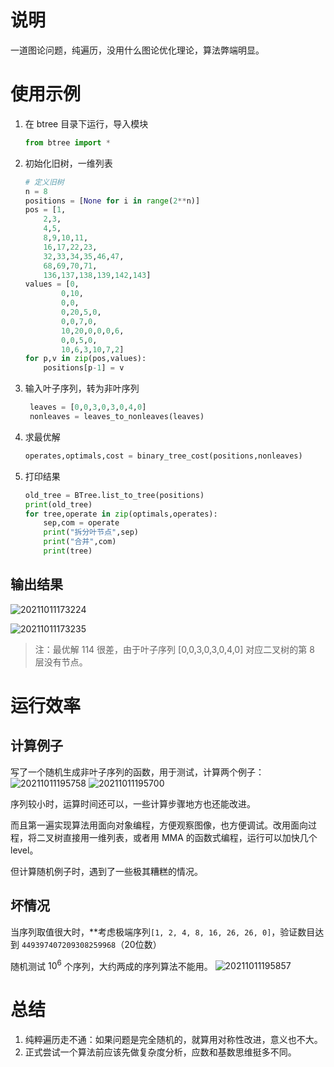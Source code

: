 # 说明
一道图论问题，纯遍历，没用什么图论优化理论，算法弊端明显。


# 使用示例

1. 在 btree 目录下运行，导入模块
   ```py
   from btree import *
   ```

2. 初始化旧树，一维列表
    ```py
    # 定义旧树
    n = 8
    positions = [None for i in range(2**n)]
    pos = [1, 
        2,3, 
        4,5, 
        8,9,10,11, 
        16,17,22,23, 
        32,33,34,35,46,47,
        68,69,70,71,
        136,137,138,139,142,143]
    values = [0,
            0,10,
            0,0,
            0,20,5,0,
            0,0,7,0,
            10,20,0,0,0,6,
            0,0,5,0,
            10,6,3,10,7,2]
    for p,v in zip(pos,values):
        positions[p-1] = v
    ```

3. 输入叶子序列，转为非叶序列
   ```py
    leaves = [0,0,3,0,3,0,4,0]
    nonleaves = leaves_to_nonleaves(leaves)
    ```

4. 求最优解
   ```py
   operates,optimals,cost = binary_tree_cost(positions,nonleaves)
   ```

5. 打印结果
   ```py
   old_tree = BTree.list_to_tree(positions)
   print(old_tree)
   for tree,operate in zip(optimals,operates):
       sep,com = operate
       print("拆分叶节点",sep)
       print("合并",com)
       print(tree)
   ```

## 输出结果

![20211011173224](https://cdn.jsdelivr.net/gh/RexWzh/PicBed@picgo/picgo_folder/20211011173224.png)

![20211011173235](https://cdn.jsdelivr.net/gh/RexWzh/PicBed@picgo/picgo_folder/20211011173235.png)

> 注：最优解 114 很差，由于叶子序列 [0,0,3,0,3,0,4,0] 对应二叉树的第 8 层没有节点。

# 运行效率
## 计算例子
写了一个随机生成非叶子序列的函数，用于测试，计算两个例子：
![20211011195758](https://i.loli.net/2021/10/11/SUwQ2faT5nW4DAc.png)
![20211011195700](https://i.loli.net/2021/10/11/qzOQbLycT25jaih.png)

序列较小时，运算时间还可以，一些计算步骤地方也还能改进。

而且第一遍实现算法用面向对象编程，方便观察图像，也方便调试。改用面向过程，将二叉树直接用一维列表，或者用 MMA 的函数式编程，运行可以加快几个level。

但计算随机例子时，遇到了一些极其糟糕的情况。

## 坏情况
当序列取值很大时，**考虑极端序列`[1, 2, 4, 8, 16, 26, 26, 0]`，验证数目达到 `449397407209308259968`（20位数）

随机测试 $10^6$ 个序列，大约两成的序列算法不能用。
![20211011195857](https://i.loli.net/2021/10/11/QWzi8LvREMwJqtN.png)

# 总结

1. 纯粹遍历走不通：如果问题是完全随机的，就算用对称性改进，意义也不大。
2. 正式尝试一个算法前应该先做复杂度分析，应数和基数思维挺多不同。
